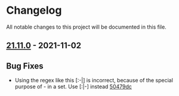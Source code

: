 # Changelog

All notable changes to this project will be documented in this file.

## [21.11.0] - 2021-11-02

## Bug Fixes
* Using the regex like this [:-|] is incorrect, because of the special purpose of - in a set. Use [:|-] instead [50479dc](https://github.com/greenbone/pontos/commit/50479dc)

[21.11.0]: https://github.com/greenbone/pontos/compare/21.10.3.dev1...21.11.0